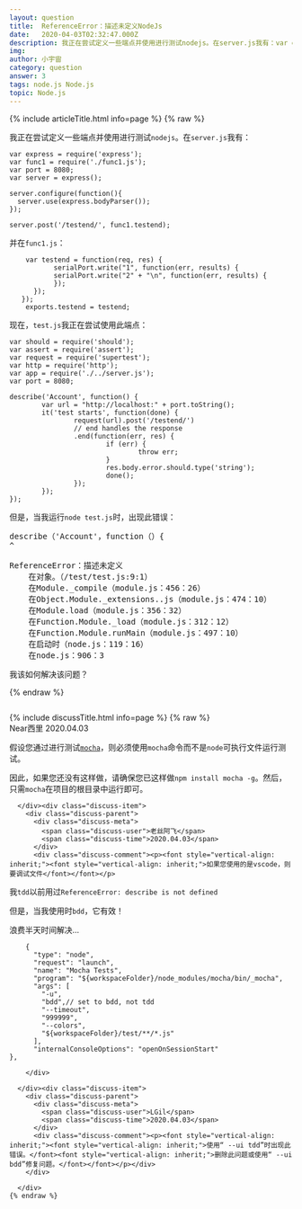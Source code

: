 ```yaml
---
layout: question
title:  ReferenceError：描述未定义NodeJs
date:   2020-04-03T02:32:47.000Z
description: 我正在尝试定义一些端点并使用进行测试nodejs。在server.js我有：var express = require('express');var...
img: 
author: 小宇宙
category: question
answer: 3
tags: node.js Node.js
topic: Node.js
---
```

<div class="article-root">
  <div class="article">
    {% include articleTitle.html info=page %}
    {% raw %}
    <div class="article-content"><p><font style="vertical-align: inherit;"><font style="vertical-align: inherit;">我正在尝试定义一些端点并使用进行测试</font></font><code>nodejs</code><font style="vertical-align: inherit;"><font style="vertical-align: inherit;">。</font><font style="vertical-align: inherit;">在</font></font><code>server.js</code><font style="vertical-align: inherit;"><font style="vertical-align: inherit;">我有：</font></font></p>

<pre><code>var express = require('express');<font></font>
var func1 = require('./func1.js');<font></font>
var port = 8080;<font></font>
var server = express();<font></font>
<font></font>
server.configure(function(){<font></font>
  server.use(express.bodyParser());<font></font>
});<font></font>
<font></font>
server.post('/testend/', func1.testend);<font></font>
</code></pre>

<p><font style="vertical-align: inherit;"><font style="vertical-align: inherit;">并在</font></font><code>func1.js</code><font style="vertical-align: inherit;"><font style="vertical-align: inherit;">：</font></font></p>

<pre><code>    var testend = function(req, res) {<font></font>
           serialPort.write("1", function(err, results) {<font></font>
           serialPort.write("2" + "\n", function(err, results) {<font></font>
           });<font></font>
      });<font></font>
   });<font></font>
    exports.testend = testend;<font></font>
</code></pre>

<p><font style="vertical-align: inherit;"><font style="vertical-align: inherit;">现在，</font></font><code>test.js</code><font style="vertical-align: inherit;"><font style="vertical-align: inherit;">我正在尝试使用此端点：</font></font></p>

<pre><code>var should = require('should');<font></font>
var assert = require('assert');<font></font>
var request = require('supertest');<font></font>
var http = require('http');<font></font>
var app = require('./../server.js');<font></font>
var port = 8080;<font></font>
<font></font>
describe('Account', function() {<font></font>
        var url = "http://localhost:" + port.toString();<font></font>
        it('test starts', function(done) {<font></font>
                request(url).post('/testend/')<font></font>
                // end handles the response<font></font>
                .end(function(err, res) {<font></font>
                        if (err) {<font></font>
                                throw err;<font></font>
                        }<font></font>
                        res.body.error.should.type('string');<font></font>
                        done();<font></font>
                });<font></font>
        });<font></font>
});<font></font>
</code></pre>

<p><font style="vertical-align: inherit;"><font style="vertical-align: inherit;">但是，当我运行</font></font><code>node test.js</code><font style="vertical-align: inherit;"><font style="vertical-align: inherit;">时，出现此错误：</font></font></p>

<pre><font style="vertical-align: inherit;"><font style="vertical-align: inherit;">describe（'Account'，function（）{</font></font><font></font><font style="vertical-align: inherit;"><font style="vertical-align: inherit;">
^</font></font><font></font>
<font></font><font style="vertical-align: inherit;"><font style="vertical-align: inherit;">
ReferenceError：描述未定义</font></font><font></font><font style="vertical-align: inherit;"><font style="vertical-align: inherit;">
    在对象。</font><font style="vertical-align: inherit;">（/test/test.js:9:1）</font></font><font></font><font style="vertical-align: inherit;"><font style="vertical-align: inherit;">
    在Module._compile（module.js：456：26）</font></font><font></font><font style="vertical-align: inherit;"><font style="vertical-align: inherit;">
    在Object.Module._extensions..js（module.js：474：10）</font></font><font></font><font style="vertical-align: inherit;"><font style="vertical-align: inherit;">
    在Module.load（module.js：356：32）</font></font><font></font><font style="vertical-align: inherit;"><font style="vertical-align: inherit;">
    在Function.Module._load（module.js：312：12）</font></font><font></font><font style="vertical-align: inherit;"><font style="vertical-align: inherit;">
    在Function.Module.runMain（module.js：497：10）</font></font><font></font><font style="vertical-align: inherit;"><font style="vertical-align: inherit;">
    在启动时（node.js：119：16）</font></font><font></font><font style="vertical-align: inherit;"><font style="vertical-align: inherit;">
    在node.js：906：3</font></font><font></font>
</pre>

<p><font style="vertical-align: inherit;"><font style="vertical-align: inherit;">我该如何解决该问题？</font></font></p></div>
    {% endraw %}
  </div>
  <p style="height: 0;width:0;overflow: hidden;"> 第3893篇《ReferenceError：描述未定义NodeJs》来自Winter(https://github.com/aiyld/aiyld.github.io)的站点</p>
  <div class="discuss-wrapper">
    {% include discussTitle.html info=page %}
    {% raw %}
    <div class="discuss-item">
        <div class="discuss-parent">
          <div class="discuss-meta">
            <span class="discuss-user">Near西里</span>
            <span class="discuss-time">2020.04.03</span>
          </div>
          <div class="discuss-comment"><p><font style="vertical-align: inherit;"><font style="vertical-align: inherit;">假设您通过进行测试</font></font><a href="http://mochajs.org/"><code>mocha</code></a><font style="vertical-align: inherit;"><font style="vertical-align: inherit;">，则必须使用</font></font><code>mocha</code><font style="vertical-align: inherit;"><font style="vertical-align: inherit;">命令而不是</font></font><code>node</code><font style="vertical-align: inherit;"><font style="vertical-align: inherit;">可执行文件</font><font style="vertical-align: inherit;">运行测试</font><font style="vertical-align: inherit;">。</font></font></p>

<p><font style="vertical-align: inherit;"><font style="vertical-align: inherit;">因此，如果您还没有这样做，请确保您已这样做</font></font><code>npm install mocha -g</code><font style="vertical-align: inherit;"><font style="vertical-align: inherit;">。</font><font style="vertical-align: inherit;">然后，只需</font></font><code>mocha</code><font style="vertical-align: inherit;"><font style="vertical-align: inherit;">在项目的根目录中运行即可。</font></font></p></div>
        </div>
        
      </div><div class="discuss-item">
        <div class="discuss-parent">
          <div class="discuss-meta">
            <span class="discuss-user">老丝阿飞</span>
            <span class="discuss-time">2020.04.03</span>
          </div>
          <div class="discuss-comment"><p><font style="vertical-align: inherit;"><font style="vertical-align: inherit;">如果您使用的是vscode，则要调试文件</font></font></p>

<p><font style="vertical-align: inherit;"><font style="vertical-align: inherit;">我</font></font><code>tdd</code><font style="vertical-align: inherit;"><font style="vertical-align: inherit;">以前</font><font style="vertical-align: inherit;">用过</font></font><code>ReferenceError: describe is not defined</code></p>

<p><font style="vertical-align: inherit;"><font style="vertical-align: inherit;">但是，当我使用时</font></font><code>bdd</code><font style="vertical-align: inherit;"><font style="vertical-align: inherit;">，它有效！</font></font></p>

<p><font style="vertical-align: inherit;"><font style="vertical-align: inherit;">浪费半天时间解决...</font></font></p>

<pre><code>    {<font></font>
      "type": "node",<font></font>
      "request": "launch",<font></font>
      "name": "Mocha Tests",<font></font>
      "program": "${workspaceFolder}/node_modules/mocha/bin/_mocha",<font></font>
      "args": [<font></font>
        "-u",<font></font>
        "bdd",// set to bdd, not tdd<font></font>
        "--timeout",<font></font>
        "999999",<font></font>
        "--colors",<font></font>
        "${workspaceFolder}/test/**/*.js"<font></font>
      ],<font></font>
      "internalConsoleOptions": "openOnSessionStart"<font></font>
},<font></font>
</code></pre></div>
        </div>
        
      </div><div class="discuss-item">
        <div class="discuss-parent">
          <div class="discuss-meta">
            <span class="discuss-user">LGil</span>
            <span class="discuss-time">2020.04.03</span>
          </div>
          <div class="discuss-comment"><p><font style="vertical-align: inherit;"><font style="vertical-align: inherit;">使用“ --ui tdd”时出现此错误。</font><font style="vertical-align: inherit;">删除此问题或使用“ --ui bdd”修复问题。</font></font></p></div>
        </div>
        
      </div>
    {% endraw %}
  </div>
<div>
